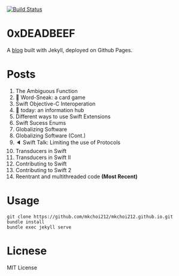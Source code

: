 [![Build Status](https://travis-ci.org/mkchoi212/mkchoi212.github.io.svg?branch=master)](https://travis-ci.org/mkchoi212/mkchoi212.github.io)

# 0xDEADBEEF
A [blog](https://www.deadbeef.me) built with Jekyll, deployed on Github Pages.

# Posts
1. The Ambiguous Function
2. 🚀 Word-Sneak: a card game
3. Swift Objective-C Interoperation
4. 🚀 today: an information hub
5. Different ways to use Swift Extensions
6. Swift Sucess Enums
7. Globalizing Software
8. Globalizing Software (Cont.)
9. 🔈 Swift Talk: Limiting the use of Protocols 
10. Transducers in Swift
11. Transducers in Swift II
12. Contributing to Swift
13. Contributing to Swift 2
14. Reentrant and multithreaded code **(Most Recent)**

# Usage
```
git clone https://github.com/mkchoi212/mkchoi212.github.io.git
bundle install
bundle exec jekyll serve
```
# Licnese
MIT License
